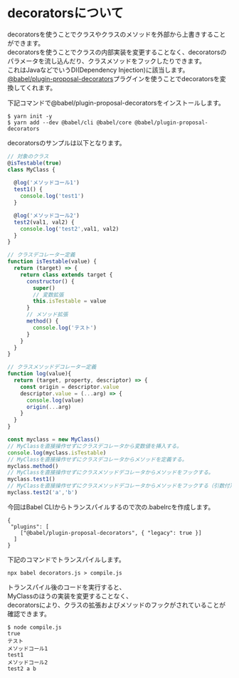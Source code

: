 # decoratorsについて
decoratorsを使うことでクラスやクラスのメソッドを外部から上書きすることができます。  
decoratorsを使うことでクラスの内部実装を変更することなく、decoratorsのパラメータを流し込んだり、クラスメソッドをフックしたりできます。  
これはJavaなどでいうDI(Dependency Injection)に該当します。  
[@babel/plugin-proposal-decorators](https://github.com/babel/babel/tree/master/packages/babel-plugin-proposal-decorators)プラグインを使うことでdecoratorsを変換してくれます。  

下記コマンドで@babel/plugin-proposal-decoratorsをインストールします。  

```
$ yarn init -y
$ yarn add --dev @babel/cli @babel/core @babel/plugin-proposal-decorators
```

decoratorsのサンプルは以下となります。

```decorators.js
// 対象のクラス
@isTestable(true)
class MyClass { 
  
  @log('メソッドコール1')
  test1() {
    console.log('test1')
  }

  @log('メソッドコール2')
  test2(val1, val2) {
    console.log('test2',val1, val2)
  }
}

// クラスデコレーター定義
function isTestable(value) {
  return (target) => {
    return class extends target {
      constructor() {
        super()
        // 変数拡張
        this.isTestable = value
      }
      // メソッド拡張
      method() {
        console.log('テスト')
      }
    }
  }
}

// クラスメソッドデコレーター定義
function log(value){
  return (target, property, descriptor) => {
    const origin = descriptor.value
    descriptor.value = (...arg) => {
      console.log(value)
      origin(...arg)
    }
  }
}

const myclass = new MyClass()
// MyClassを直接操作せずにクラスデコレータから変数値を挿入する。
console.log(myclass.isTestable)
// MyClassを直接操作せずにクラスデコレータからメソッドを定義する。
myclass.method()
// MyClassを直接操作せずにクラスメソッドデコレータからメソッドをフックする。
myclass.test1()
// MyClassを直接操作せずにクラスメソッドデコレータからメソッドをフックする（引数付）
myclass.test2('a','b')
```

今回はBabel CLIからトランスパイルするので次の.babelrcを作成します。

```.babelrc
{
 "plugins": [
    ["@babel/plugin-proposal-decorators", { "legacy": true }]
  ]
}
```

下記のコマンドでトランスパイルします。

```
npx babel decorators.js > compile.js
```

トランスパイル後のコードを実行すると、  
MyClassのほうの実装を変更することなく、  
decoratorsにより、クラスの拡張およびメソッドのフックがされていることが確認できます。  

```
$ node compile.js 
true
テスト
メソッドコール1
test1
メソッドコール2
test2 a b
```